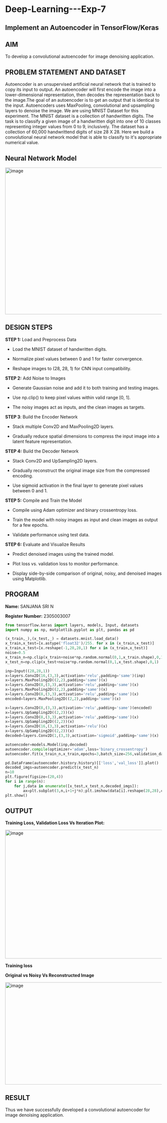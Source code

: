 # Deep-Learning---Exp-7

## **Implement an Autoencoder in TensorFlow/Keras**

## **AIM**

To develop a convolutional autoencoder for image denoising application.

## **PROBLEM STATEMENT AND DATASET**

Autoencoder is an unsupervised artificial neural network that is trained to copy its input to output. An autoencoder will first encode the image into a lower-dimensional representation, then decodes the representation back to the image.The goal of an autoencoder is to get an output that is identical to the input. Autoencoders uses MaxPooling, convolutional and upsampling layers to denoise the image. We are using MNIST Dataset for this experiment. The MNIST dataset is a collection of handwritten digits. The task is to classify a given image of a handwritten digit into one of 10 classes representing integer values from 0 to 9, inclusively. The dataset has a collection of 60,000 handwrittend digits of size 28 X 28. Here we build a convolutional neural network model that is able to classify to it's appropriate numerical value.


## **Neural Network Model**

<img width="890" height="471" alt="image" src="https://github.com/user-attachments/assets/1c42bdb1-effe-49e3-8461-4c96b8897007" />


## **DESIGN STEPS**

**STEP 1:** Load and Preprocess Data

  - Load the MNIST dataset of handwritten digits.

  - Normalize pixel values between 0 and 1 for faster convergence.

  - Reshape images to (28, 28, 1) for CNN input compatibility.


**STEP 2:** Add Noise to Images

  - Generate Gaussian noise and add it to both training and testing images.

  - Use np.clip() to keep pixel values within valid range [0, 1].

  - The noisy images act as inputs, and the clean images as targets.

**STEP 3**: Build the Encoder Network

  - Stack multiple Conv2D and MaxPooling2D layers.

  - Gradually reduce spatial dimensions to compress the input image into a latent feature representation.

**STEP 4:** Build the Decoder Network

   - Stack Conv2D and UpSampling2D layers.

  - Gradually reconstruct the original image size from the compressed encoding.

  - Use sigmoid activation in the final layer to generate pixel values between 0 and 1.

**STEP 5:** Compile and Train the Model

  - Compile using Adam optimizer and binary crossentropy loss.

  - Train the model with noisy images as input and clean images as output for a few epochs.

  - Validate performance using test data.

**STEP 6:** Evaluate and Visualize Results

  - Predict denoised images using the trained model.

  - Plot loss vs. validation loss to monitor performance.

  - Display side-by-side comparison of original, noisy, and denoised images using Matplotlib.

## **PROGRAM**

**Name:** SANJANA SRI N

**Register Number:** 2305003007

``` PYTHON
from tensorflow.keras import layers, models, Input, datasets
import numpy as np, matplotlib.pyplot as plt, pandas as pd

(x_train,_),(x_test,_) = datasets.mnist.load_data()
x_train,x_test=[x.astype('float32')/255. for x in (x_train,x_test)]
x_train,x_test=[x.reshape(-1,28,28,1) for x in (x_train,x_test)]
noise=0.5
x_train_n=np.clip(x_train+noise*np.random.normal(0,1,x_train.shape),0,1)
x_test_n=np.clip(x_test+noise*np.random.normal(0,1,x_test.shape),0,1)

inp=Input((28,28,1))
x=layers.Conv2D(16,(3,3),activation='relu',padding='same')(inp)
x=layers.MaxPooling2D((2,2),padding='same')(x)
x=layers.Conv2D(8,(3,3),activation='relu',padding='same')(x)
x=layers.MaxPooling2D((2,2),padding='same')(x)
x=layers.Conv2D(8,(3,3),activation='relu',padding='same')(x)
encoded=layers.MaxPooling2D((2,2),padding='same')(x)

x=layers.Conv2D(8,(3,3),activation='relu',padding='same')(encoded)
x=layers.UpSampling2D((2,2))(x)
x=layers.Conv2D(8,(3,3),activation='relu',padding='same')(x)
x=layers.UpSampling2D((2,2))(x)
x=layers.Conv2D(16,(3,3),activation='relu')(x)
x=layers.UpSampling2D((2,2))(x)
decoded=layers.Conv2D(1,(3,3),activation='sigmoid',padding='same')(x)

autoencoder=models.Model(inp,decoded)
autoencoder.compile(optimizer='adam',loss='binary_crossentropy')
autoencoder.fit(x_train_n,x_train,epochs=3,batch_size=256,validation_data=(x_test_n,x_test))

pd.DataFrame(autoencoder.history.history)[['loss','val_loss']].plot()
decoded_imgs=autoencoder.predict(x_test_n)
n=10
plt.figure(figsize=(20,4))
for i in range(n):
    for j,data in enumerate([x_test,x_test_n,decoded_imgs]):
        ax=plt.subplot(3,n,i+1+j*n);plt.imshow(data[i].reshape(28,28),cmap='gray');ax.axis('off')
plt.show()
````

## **OUTPUT**

**Training Loss, Validation Loss Vs Iteration Plot:**


<img width="556" height="413" alt="image" src="https://github.com/user-attachments/assets/64117728-eaf1-42c2-8e13-556b0a140027" />


**Training loss**

**Original vs Noisy Vs Reconstructed Image**


<img width="1529" height="328" alt="image" src="https://github.com/user-attachments/assets/db3f3465-66a9-47d9-a01f-14f78302cbde" />


## **RESULT**


Thus we have successfully developed a convolutional autoencoder for image denoising application.
